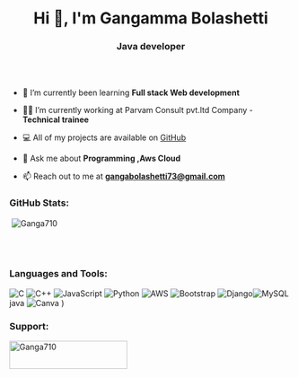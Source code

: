 <h1 align="center">Hi 👋, I'm Gangamma Bolashetti</h1>
<h3 align="center">Java developer</h3>

<br>
<br>

- 🌱 I’m currently been learning **Full stack Web development**

- 👨‍💻 I’m currently working at Parvam Consult pvt.ltd Company - **Technical trainee**
  
- 💻 All of my projects are available on [GitHub](https://github.com/Ganga710/2LG21CS012_GANGA_T-P_25_GEC_Talakal_Parvam.git)

- 💬 Ask me about **Programming ,Aws Cloud**

- 📫 Reach out to me at **gangabolashetti73@gmail.com**

<h3 align="left">GitHub Stats:</h3>
<div>

<p>&nbsp;<img align="center" src="" alt="Ganga710" /></p>
<br>
</div>
<br>
<h3 align="left">Languages and Tools:</h3>

![C](https://img.shields.io/badge/c-%2300599C.svg?style=flat&logo=c&logoColor=white) ![C++](https://img.shields.io/badge/c++-%2300599C.svg?style=flat&logo=c%2B%2B&logoColor=white)  ![JavaScript](https://img.shields.io/badge/javascript-%23323330.svg?style=flat&logo=javascript&logoColor=%23F7DF1E) ![Python](https://img.shields.io/badge/python-3670A0?style=flat&logo=python&logoColor=ffdd54) ![AWS](https://img.shields.io/badge/AWS-%23FF9900.svg?style=flat&logo=amazon-aws&logoColor=white)   ![Bootstrap](https://img.shields.io/badge/bootstrap-%23563D7C.svg?style=flat&logo=bootstrap&logoColor=white) ![Django](https://img.shields.io/badge/django-%23092E20.svg?style=flat&logo=django&logoColor=white)![MySQL](https://img.shields.io/badge/mysql-%2300f.svg?style=flat&logo=mysql&logoColor=white)  java ![Canva](https://img.shields.io/badge/Canva-%2300C4CC.svg?style=flat&logo=Canva&logoColor=white) )

<h3 align="left">Support:</h3>
<p><a href="https://www.buymeacoffee.com/Ganga710"> <img align="left" src="https://cdn.buymeacoffee.com/buttons/v2/default-yellow.png" height="50" width="210" alt="Ganga710" /></a></p><br><br>
